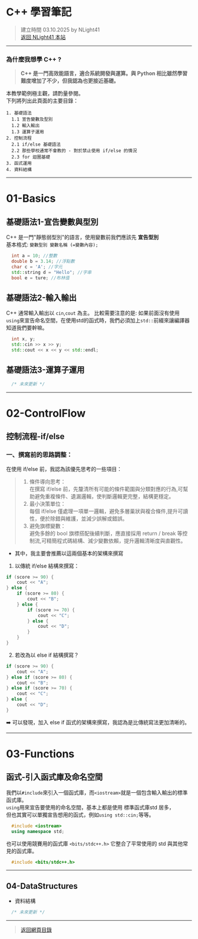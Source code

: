 # C++ 學習筆記  
> 建立時間 03.10.2025 by NLight41  
> [返回 NLight41 本站](https://nlight41.github.io/NLight41_LearningRepo/)  
  
---
  
### 為什麼我想學 C++ ?  
> **C++ 是一門高效能語言，適合系統開發與運算。與 Python 相比雖然學習難度增加了不少，但我認為也更接近基礎。**
  
本教學範例極主觀，請酌量參閱。  
下列將列出此頁面的主要目錄：  

    1. 基礎語法
      1.1 宣告變數及型別
      1.2 輸入輸出
      1.3 運算子運用
    2. 控制流程
      2.1 if/else 基礎語法
      2.2 那些學校通常不會教的 - 對於禁止使用 if/else 的情況
      2.3 for 迴圈基礎
    3. 函式運用
    4. 資料結構
    

---
# 01-Basics  
## 基礎語法1-宣告變數與型別  
C++ 是一門"靜態弱型別"的語言，使用變數前我們應該先 **宣告型別**  
基本格式:  `變數型別 變數名稱 (=變數內容);`  
  
```cpp
  int a = 10; //整數
  double b = 3.14; //浮點數
  char c = 'A'; //字元
  std::string d = "Hello"; //字串
  bool e = ture; //布林值
```
  
## 基礎語法2-輸入輸出  
C++ 通常輸入輸出以 `cin`,`cout` 為主。
比較需要注意的是: 
如果前面沒有使用`using`來宣告命名空間，在使用std的函式時，我們必須加上`std::`前綴來讓編譯器知道我們要幹嘛。
  
```cpp
  int x, y;
  std::cin >> x >> y;
  std::cout << x << y << std::endl;
```
  
## 基礎語法3-運算子運用  
```cpp
  /* 未來更新 */ 
```
---

# 02-ControlFlow  
## 控制流程-if/else  
  
### 一、撰寫前的思路調整：  
在使用 if/else 前，我認為該優先思考的一些項目：  
  
> 1. 條件導向思考：  
> 在撰寫 if/else 前，先釐清所有可能的條件範圍與分類對應的行為,可幫助避免重複條件、遺漏邏輯，使判斷邏輯更完整，結構更穩定。  
> 2. 最小決策單位：  
> 每個 if/else 僅處理一項單一邏輯，避免多層巢狀與複合條件,提升可讀性，便於除錯與維護，並減少誤解或錯誤。  
> 3. 避免旗標變數：  
> 避免多餘的 bool 旗標搭配後續判斷，應直接採用 return / break 等控制流,可精簡程式碼結構、減少變數依賴，提升邏輯清晰度與直觀性。  
  
- 其中，我主要會推薦以這兩個基本的架構來撰寫  
  
1. 以傳統 if/else 結構來撰寫：  
```cpp
if (score >= 90) {
    cout << "A";
} else {
    if (score >= 80) {
        cout << "B";
    } else {
        if (score >= 70) {
            cout << "C";
        } else {
            cout << "D";
        }
    }
}
```

  
2. 若改為以 else if 結構撰寫？  
```cpp
if (score >= 90) {
    cout << "A";
} else if (score >= 80) {
    cout << "B";
} else if (score >= 70) {
    cout << "C";
} else {
    cout << "D";
}
```
➡️ 可以發現，加入 else if 函式的架構來撰寫，我認為是比傳統寫法更加清晰的。  

---

# 03-Functions  
## 函式-引入函式庫及命名空間  
我們以`#include`來引入一個函式庫，而`<iostream>`就是一個包含輸入輸出的標準函式庫。  
`using`用來宣告要使用的命名空間，基本上都是使用 標準函式庫std 居多，  
但也其實可以單獨宣告想用的函式，例如`using std::cin;`等等。  
  
```cpp
  #include <iostream>
  using namespace std;
```
  
也可以使用競賽用的函式庫 `<bits/stdc++.h>` 它整合了平常使用的 std 與其他常見的函式庫。  
  
```cpp
  #include <bits/stdc++.h>
```
  
---

## 04-DataStructures  
- 資料結構  


```cpp
  /* 未來更新 */ 
```
---
> [返回網頁目錄](https://nlight41.github.io/NLight41_LearningRepo/WebStorage/)  